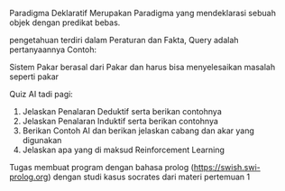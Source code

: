 Paradigma Deklaratif Merupakan Paradigma yang mendeklarasi sebuah objek dengan predikat bebas.

pengetahuan terdiri dalam Peraturan dan Fakta,
Query adalah pertanyaannya
Contoh: 

Sistem Pakar berasal dari Pakar dan harus bisa menyelesaikan masalah seperti pakar

Quiz AI tadi pagi:
1. Jelaskan Penalaran Deduktif serta berikan contohnya
2. Jelaskan Penalaran Induktif serta berikan contohnya
3. Berikan Contoh AI dan berikan jelaskan cabang dan akar yang digunakan
4. Jelaskan apa yang di maksud Reinforcement Learning


Tugas membuat program dengan bahasa prolog (https://swish.swi-prolog.org)
dengan studi kasus socrates dari materi pertemuan 1
